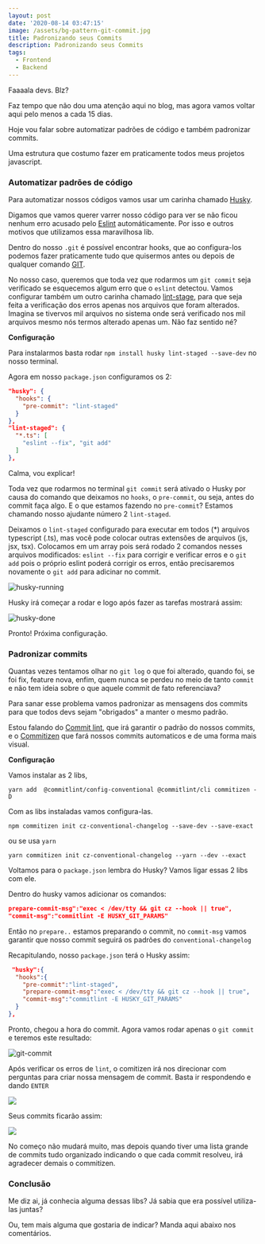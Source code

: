 ```yaml
---
layout: post
date: '2020-08-14 03:47:15'
image: /assets/bg-pattern-git-commit.jpg
title: Padronizando seus Commits
description: Padronizando seus Commits
tags:
  - Frontend
  - Backend
---
```

Faaaala devs. Blz?

Faz tempo que não dou uma atenção aqui no blog, mas agora vamos voltar aqui pelo menos a cada 15 dias.

Hoje vou falar sobre automatizar padrões de código e também padronizar commits.

Uma estrutura que costumo fazer em praticamente todos meus projetos javascript.

### Automatizar padrões de código

Para automatizar nossos códigos vamos usar um carinha chamado [Husky](https://github.com/typicode/huskyhttps://github.com/typicode/husky).

Digamos que vamos querer varrer nosso código para ver se não ficou nenhum erro acusado pelo [Eslint](https://eslint.org/) automáticamente. Por isso e outros motivos que utilizamos essa maravilhosa lib.

Dentro do nosso `.git` é possível encontrar hooks, que ao configura-los podemos fazer praticamente tudo que quisermos antes ou depois de qualquer comando [GIT](https://git-scm.com/). 

No nosso caso, queremos que toda vez que rodarmos um `git commit` seja verificado se esquecemos algum erro que o `eslint` detectou. Vamos configurar também um outro carinha chamado [lint-stage](https://github.com/okonet/lint-stagedhttps://github.com/okonet/lint-staged), para que seja feita a verificação dos erros apenas nos arquivos que foram alterados. Imagina se tivervos mil arquivos no sistema onde será verificado nos mil arquivos mesmo nós termos alterado apenas um. Não faz sentido né?

**Configuração**

Para instalarmos basta rodar `npm install husky lint-staged --save-dev` no nosso terminal.

Agora em nosso `package.json` configuramos os 2:

```json
"husky": {
  "hooks": {
    "pre-commit": "lint-staged"
  }
},
"lint-staged": {
  "*.ts": [
    "eslint --fix", "git add"
  ]
},
```

Calma, vou explicar!

Toda vez que rodarmos no terminal `git commit` será ativado o Husky por causa do comando que deixamos no `hooks`, o `pre-commit`, ou seja, antes do commit faça algo. E o que estamos fazendo no `pre-commit`? Estamos chamando nosso ajudante número 2 `lint-staged`.

Deixamos o `lint-staged` configurado para executar em todos (*) arquivos typescript (.ts), mas você pode colocar outras extensões de arquivos (js, jsx, tsx). Colocamos em um array pois será rodado 2 comandos nesses arquivos modificados: `eslint --fix` para corrigir e verificar erros e o `git add` pois o próprio eslint poderá corrigir os erros, então precisaremos novamente o `git add` para adicinar no commit.

![husky-running](/assets/captura-de-tela-2020-08-14-às-16.41.17.png "husky-running")

Husky irá começar a rodar e logo após fazer as tarefas mostrará assim:

![husky-done](/assets/captura-de-tela-2020-08-14-às-16.41.38.png "husky-done")

Pronto! Próxima configuração.

### Padronizar commits

Quantas vezes tentamos olhar no `git log` o que foi alterado, quando foi, se foi fix, feature nova, enfim, quem nunca se perdeu no meio de tanto `commit` e não tem ideia sobre o que aquele commit de fato referenciava?

Para sanar esse problema vamos padronizar as mensagens dos commits para que todos devs sejam "obrigados" a manter o mesmo padrão.

Estou falando do [Commit lint](https://github.com/conventional-changelog/commitlint), que irá garantir o padrão do nossos commits, e o [Commitizen](https://github.com/commitizen/cz-cli) que fará nossos commits automaticos e de uma forma mais visual.

**Configuração**

Vamos instalar as 2 libs,

```
yarn add  @commitlint/config-conventional @commitlint/cli commitizen -D 
```

Com as libs instaladas vamos configura-las.

```
npm commitizen init cz-conventional-changelog --save-dev --save-exact
```

ou se usa `yarn`

```
yarn commitizen init cz-conventional-changelog --yarn --dev --exact
```

Voltamos para o `package.json` lembra do Husky? Vamos ligar essas 2 libs com ele. 

Dentro do husky vamos adicionar os comandos:

```json
prepare-commit-msg":"exec < /dev/tty && git cz --hook || true", 
"commit-msg":"commitlint -E HUSKY_GIT_PARAMS"
```

Então no `prepare..` estamos preparando o commit, no `commit-msg` vamos garantir que nosso commit seguirá os padrões do `conventional-changelog`

Recapitulando, nosso `package.json` terá o Husky assim:

```json
 "husky":{
  "hooks":{
    "pre-commit":"lint-staged",
    "prepare-commit-msg":"exec < /dev/tty && git cz --hook || true",
    "commit-msg":"commitlint -E HUSKY_GIT_PARAMS"
  }
},
```

Pronto, chegou a hora do commit. Agora vamos rodar apenas o  `git commit` e teremos este resultado:

![git-commit](/assets/captura-de-tela-2020-08-14-às-19.46.19.png "git-commit")

Após verificar os erros de `lint`, o comitizen irá nos direcionar com perguntas para criar nossa mensagem de commit. Basta ir respondendo e dando `ENTER`

![](/assets/captura-de-tela-2020-08-14-às-19.49.40.png)

Seus commits ficarão assim:

![](/assets/captura-de-tela-2020-08-14-às-19.51.13.png)

No começo não mudará muito, mas depois quando tiver uma lista grande de commits tudo organizado indicando o que cada commit resolveu, irá agradecer demais o commitizen.

### Conclusão

Me diz ai, já conhecia alguma dessas libs? Já sabia que era possível utiliza-las juntas?

Ou, tem mais alguma que gostaria de indicar? Manda aqui abaixo nos comentários.
